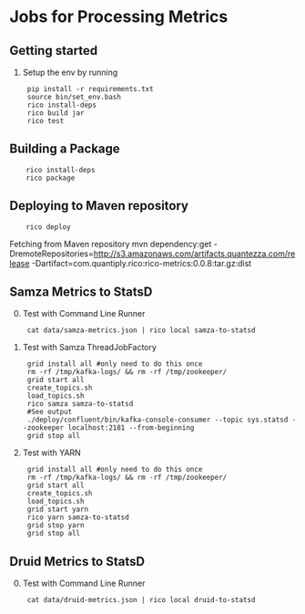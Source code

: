 Jobs for Processing Metrics
===

Getting started
---    
1. Setup the env by running
 
        pip install -r requirements.txt
        source bin/set_env.bash
        rico install-deps
        rico build jar
        rico test
        
Building a Package
---
        rico install-deps
        rico package
        
Deploying to Maven repository
---
        rico deploy
        
Fetching from Maven repository
         mvn dependency:get -DremoteRepositories=http://s3.amazonaws.com/artifacts.quantezza.com/release -Dartifact=com.quantiply.rico:rico-metrics:0.0.8:tar.gz:dist
   
Samza Metrics to StatsD
---
0. Test with Command Line Runner

        cat data/samza-metrics.json | rico local samza-to-statsd
 
1. Test with Samza ThreadJobFactory
    
        grid install all #only need to do this once
        rm -rf /tmp/kafka-logs/ && rm -rf /tmp/zookeeper/
        grid start all
        create_topics.sh
        load_topics.sh
        rico samza samza-to-statsd
        #See output
        ./deploy/confluent/bin/kafka-console-consumer --topic sys.statsd --zookeeper localhost:2181 --from-beginning
        grid stop all
    
2. Test with YARN

		grid install all #only need to do this once
      	rm -rf /tmp/kafka-logs/ && rm -rf /tmp/zookeeper/
      	grid start all
      	create_topics.sh
    	load_topics.sh
		grid start yarn
		rico yarn samza-to-statsd
		grid stop yarn
		grid stop all

Druid Metrics to StatsD
---
0. Test with Command Line Runner

        cat data/druid-metrics.json | rico local druid-to-statsd
